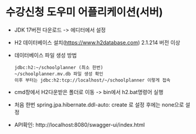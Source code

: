 # 수강신청 도우미 어플리케이션(서버)

- JDK 17버전 다운로드 -> 에디터에서 설정
- H2 데이터베이스 설치(https://www.h2database.com) 2.1.214 버전 이상
- 데이터베이스 파일 생성 방법
  ```
  jdbc:h2:~/schoolplanner (최소 한번)
  ~/schoolplanner.mv.db 파일 생성 확인
  이후 부터는 jdbc:h2:tcp://localhost/~/schoolplanner 이렇게 접속
  ```
- cmd창에서 H2다운받은 폴더로 이동 -> bin에서 h2.bat명령어 실행
- 처음 한번 spring.jpa.hibernate.ddl-auto: create 로 설정 후에는 none으로 설정
  
- API확인: http://localhost:8080/swagger-ui/index.html
